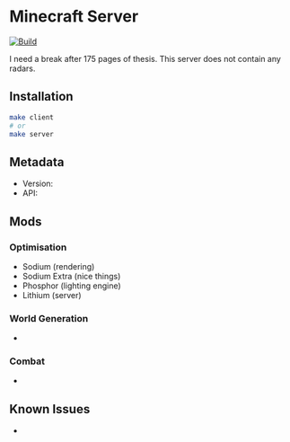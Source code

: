 # Minecraft Server

[![Build](https://github.com/AlexvZyl/minecraft-server/workflows/Build/badge.svg)](https://github.com/AlexvZyl/minecraft-server/actions?workflow=Build) 

I need a break after 175 pages of thesis.  This server does not contain any radars.

## Installation

```bash
make client
# or
make server
```

## Metadata
- Version:
- API:

## Mods

### Optimisation
- Sodium (rendering)
- Sodium Extra (nice things)
- Phosphor (lighting engine)
- Lithium (server)

### World Generation
-

### Combat
-

## Known Issues
-
